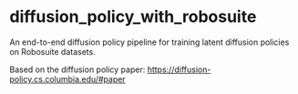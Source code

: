 # diffusion_policy_with_robosuite
An end-to-end diffusion policy pipeline for training latent diffusion policies on Robosuite datasets.

Based on the diffusion policy paper: https://diffusion-policy.cs.columbia.edu/#paper
